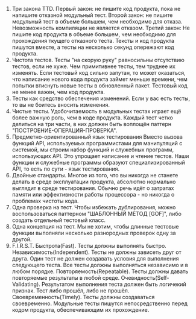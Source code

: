 1. Три закона TTD.
	 Первый закон: не пишите код продукта, пока не напишите отказной модульный тест.
	 Второй закон: не пишите модульный тест в объеме большем, чем необходимо для отказа. Невозможность компиляции не является отказом.
	 Третий закон: Не пишите код продукта в объеме большем, чем необходимо для прохождения ткущего отказного теста.
	 Тексты и код продукта пишутся вместе, а тесты на несколько секунд опережают код продукта.
2. Чистота тестов.
	 Тесты "на скорую руку" равносильны отсутствию тестов, если не хуже. Чем примитивнее тесты, тем труднее их изменять. Если тестовый код сильно запутан, то может оказаться, что написание нового кода продукта займет меньше времени, чем попытки втиснуть новые тесты в обновленный пакет.
	 Тестовый код не менее важен, чем код продукта.
3. Тесты как средство обеспечения изменений.
	 Если у вас есть тесты, то вы не боитесь вносить изменения.
4. Чистые тесты.
	 Удобочитаемость в модульных тестах играет ещё более важную роль, чем в коде продукта.
	 Каждый тест четко делиться на три части, в них должен быть воплощён паттерн "ПОСТРОЕНИЕ-ОПЕРАЦИЯ-ПРОВЕРКА". 
5. Предметно-ориентированный язык тестирования
	 Вместо вызова функций API, используемых программистами для манипуляций с системой, мы строим набор функций и служебных программ, использующих API. Это упрощает написание и чтение тестов. 
	 Наши функции и служебные программы образуют специализированный API, то есть по сути - язык тестирования.
6. Двойные стандарты.
	 Многое из того, что вы никогда не станете делать в среде эксплуатации продукта, абсолютно нормально выглядит в среде тестирования. Обычно речь идёт о затратах памяти или эффективности работы процессора - но никогда о проблемах чистоты кода.
7. Одна проверка на тест.
	 Чтобы избежать дублирования, можно воспользоваться паттерном "ШАБЛОННЫЙ МЕТОД [GOF]", либо создать отдельный тестовый класс.
8. Одна концепция на тест.
	 Мы не хотим, чтобы длинные тестовые функции выполняли несколько разнородных проверок одну за другой.
9. F.I.R.S.T.
	 Быстрота(Fast). Тесты должны выполнять быстро.
	 Независимость(Independent). Тесты не должны зависеть друг от друга. Один тест не должен создавать условия для выполнения следующего теста. Все тесты должны выполняться независимо и в любом порядке.
	 Повторяемость(Repeatable). Тесты должны давать повторяемые результаты в любой среде.
	 Очевидность(Self-Validating). Результатом выполнения теста должен быть логичекий признак. Тест либо прошёл, либо не прошёл.
	 Своевременность(Timely). Тесты должны создаваться своевременно. Модульные тесты пишутся непосредственно перед кодом продукта, обеспечивающим их прохождение.